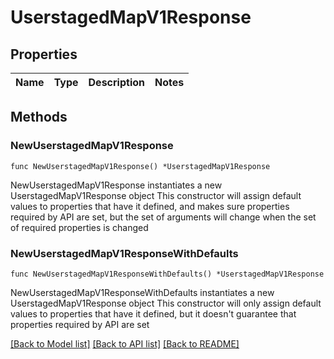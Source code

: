 # UserstagedMapV1Response

## Properties

Name | Type | Description | Notes
------------ | ------------- | ------------- | -------------

## Methods

### NewUserstagedMapV1Response

`func NewUserstagedMapV1Response() *UserstagedMapV1Response`

NewUserstagedMapV1Response instantiates a new UserstagedMapV1Response object
This constructor will assign default values to properties that have it defined,
and makes sure properties required by API are set, but the set of arguments
will change when the set of required properties is changed

### NewUserstagedMapV1ResponseWithDefaults

`func NewUserstagedMapV1ResponseWithDefaults() *UserstagedMapV1Response`

NewUserstagedMapV1ResponseWithDefaults instantiates a new UserstagedMapV1Response object
This constructor will only assign default values to properties that have it defined,
but it doesn't guarantee that properties required by API are set


[[Back to Model list]](../README.md#documentation-for-models) [[Back to API list]](../README.md#documentation-for-api-endpoints) [[Back to README]](../README.md)


